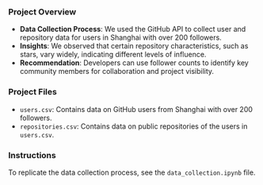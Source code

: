 ### Project Overview

- **Data Collection Process**: We used the GitHub API to collect user and repository data for users in Shanghai with over 200 followers.
- **Insights**: We observed that certain repository characteristics, such as stars, vary widely, indicating different levels of influence.
- **Recommendation**: Developers can use follower counts to identify key community members for collaboration and project visibility.

### Project Files

- `users.csv`: Contains data on GitHub users from Shanghai with over 200 followers.
- `repositories.csv`: Contains data on public repositories of the users in `users.csv`.

### Instructions

To replicate the data collection process, see the `data_collection.ipynb` file.
